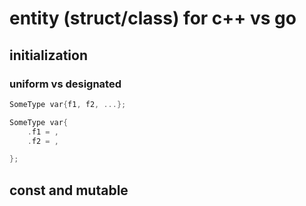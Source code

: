 # entity (struct/class) for c++ vs go

## initialization

### uniform vs designated

```cpp
SomeType var{f1, f2, ...};

SomeType var{
    .f1 = ,
    .f2 = ,

};
```

## const and mutable 
